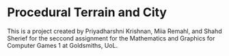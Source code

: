 # Procedural Terrain and City

This is a project created by Priyadharshni Krishnan, Miia Remahl, and Shahd Sherief for the seccond assignment for the Mathematics and Graphics for Computer Games 1 at Goldsmiths, UoL.
